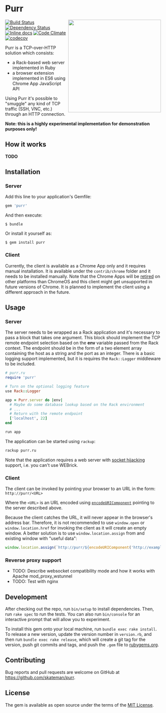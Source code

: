 # Purr

<img src="https://rawgit.com/skateman/purr/master/logo.svg" width="300" align="right" />

[![Build Status](https://travis-ci.org/skateman/purr.svg?branch=master)](https://travis-ci.org/skateman/purr)
[![Dependency Status](https://gemnasium.com/skateman/purr.svg)](https://gemnasium.com/skateman/purr)
[![Inline docs](http://inch-ci.org/github/skateman/purr.svg?branch=master)](http://inch-ci.org/github/skateman/purr)
[![Code Climate](https://codeclimate.com/github/skateman/purr/badges/gpa.svg)](https://codeclimate.com/github/skateman/purr)
[![codecov](https://codecov.io/gh/skateman/purr/branch/master/graph/badge.svg)](https://codecov.io/gh/skateman/purr)

Purr is a TCP-over-HTTP solution which consists:
- a Rack-based web server implemented in Ruby
- a browser extension implemented in ES6 using Chrome App JavaScript API

Using Purr it's possible to "smuggle" any kind of TCP traffic (SSH, VNC, etc.) through an HTTP connection.

**Note: this is a highly experimental implementation for demonstration purposes only!**

## How it works

**TODO**

## Installation

### Server

Add this line to your application's Gemfile:

```ruby
gem 'purr'
```

And then execute:

    $ bundle

Or install it yourself as:

    $ gem install purr

### Client

Currently, the client is available as a Chrome App only and it requires manual installation. It is available under the `contrib/chrome` folder and it needs to be installed manually. Note that the Chrome Apps will be [retired](https://blog.chromium.org/2016/08/from-chrome-apps-to-web.html) on other platforms than ChromeOS and this client might get unsupported in future versions of Chrome. It is planned to implement the client using a different approach in the future.

## Usage

### Server
The server needs to be wrapped as a Rack application and it's necessary to pass a block that takes one argument. This block should implement the TCP remote endpoint selection based on the **env** variable passed from the Rack context. The endpoint should be in the form of a two element array containing the host as a string and the port as an integer. There is a basic logging support implemented, but it is requires the `Rack::Logger` middleware to be included.

```ruby
# purr.ru
require 'purr'

# Turn on the optional logging feature
use Rack::Logger

app = Purr.server do |env|
  # Maybe do some database lookup based on the Rack environment
  # ...
  # Return with the remote endpoint
  ['localhost', 22]
end

run app
```

The application can be started using `rackup`:
```sh
rackup purr.ru
```

Note that the application requires a web server with [socket hijacking](http://www.rubydoc.info/github/rack/rack/file/SPEC#Hijacking) support, i.e. you can't use WEBrick.

### Client
The client can be invoked by pointing your browser to an URL in the form: `http://purr/<URL>`

Where the `<URL>` is an URL encoded using [`encodeURIComponent`](https://developer.mozilla.org/en-US/docs/Web/JavaScript/Reference/Global_Objects/encodeURIComponent) pointing to the server described above.

Because the client catches the URL, it will never appear in the browser's address bar. Therefore, it is not recommended to use `window.open` or `window.location.href` for invoking the client as it will create an empty window. A better solution is to use `window.location.assign` from and existing window with "useful data":

```js
window.location.assign(`http://purr/${encodeURIComponent('http://example.com/vnc?id=1234')}`)
```

### Reverse proxy support

- TODO: Describe websocket compatibility mode and how it works with Apache mod_proxy_wstunnel
- TODO: Test with nginx

## Development

After checking out the repo, run `bin/setup` to install dependencies. Then, run `rake spec` to run the tests. You can also run `bin/console` for an interactive prompt that will allow you to experiment.

To install this gem onto your local machine, run `bundle exec rake install`. To release a new version, update the version number in `version.rb`, and then run `bundle exec rake release`, which will create a git tag for the version, push git commits and tags, and push the `.gem` file to [rubygems.org](https://rubygems.org).

## Contributing

Bug reports and pull requests are welcome on GitHub at https://github.com/skateman/purr.


## License

The gem is available as open source under the terms of the [MIT License](http://opensource.org/licenses/MIT).

